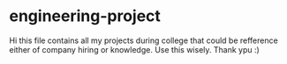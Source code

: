 # engineering-project 
Hi this file contains all my projects during college that could be refference either of company hiring or knowledge. Use this wisely. Thank ypu :)
